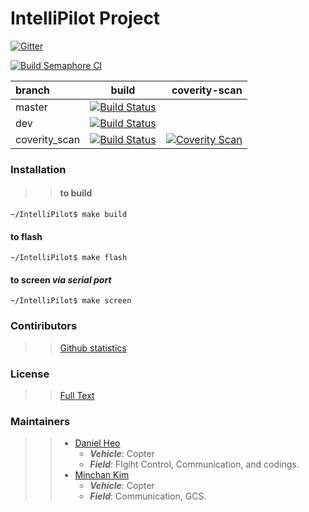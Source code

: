 # IntelliPilot Project
[![Gitter](https://badges.gitter.im/intellipilot-gitter/Lobby.svg)](https://gitter.im/intellipilot-gitter/Lobby?utm_source=badge&utm_medium=badge&utm_campaign=pr-badge)

[![Build Semaphore CI](https://semaphoreci.com/api/v1/DanielHeo/intellipilot/branches/master/badge.svg)](https://semaphoreci.com/DanielHeo/intellipilot)

| branch | build | coverity-scan |
| :----- | :---: | ------------: |
| master | [![Build Status](https://travis-ci.org/DanielHeo94/IntelliPilot.svg?branch=master)](https://travis-ci.org/DanielHeo94/IntelliPilot)      |               |
| dev    | [![Build Status](https://travis-ci.org/DanielHeo94/IntelliPilot.svg?branch=dev)](https://travis-ci.org/DanielHeo94/IntelliPilot)      |               |
| coverity_scan| [![Build Status](https://travis-ci.org/DanielHeo94/IntelliPilot.svg?branch=coverity_scan)](https://travis-ci.org/DanielHeo94/IntelliPilot) | [![Coverity Scan](https://scan.coverity.com/projects/9895/badge.svg?flat=1)](https://scan.coverity.com/projects/danielheo94-intellipilot)             |

### Installation
>>#### to build
`~/IntelliPilot$ make build`
#### to flash
`~/IntelliPilot$ make flash`
#### to screen *via serial port*
`~/IntelliPilot$ make screen`

### Contiributors
>>[Github statistics](https://github.com/DanielHeo94/IntelliPilot/graphs/contributors)

### License
>> [Full Text](https://github.com/DanielHeo94/IntelliPilot/blob/master/LICENSE)

### Maintainers
>> - [Daniel Heo](https://github.com/DanielHeo94)
>>   - ***Vehicle***: Copter
>>   - ***Field***: Flgiht Control, Communication, and codings.
>> - [Minchan Kim](https://github.com/Minchan-Kim)
>>   - ***Vehicle***: Copter
>>   - ***Field***: Communication, GCS.
